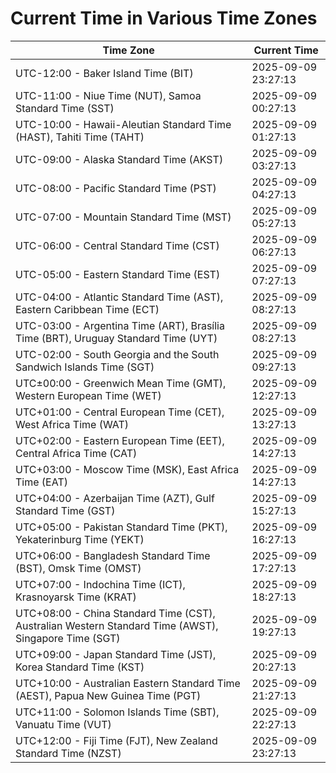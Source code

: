 # Current Time in Various Time Zones

| Time Zone | Current Time |
|-----------|--------------|
| UTC-12:00 - Baker Island Time (BIT) | 2025-09-09 23:27:13 |
| UTC-11:00 - Niue Time (NUT), Samoa Standard Time (SST) | 2025-09-09 00:27:13 |
| UTC-10:00 - Hawaii-Aleutian Standard Time (HAST), Tahiti Time (TAHT) | 2025-09-09 01:27:13 |
| UTC-09:00 - Alaska Standard Time (AKST) | 2025-09-09 03:27:13 |
| UTC-08:00 - Pacific Standard Time (PST) | 2025-09-09 04:27:13 |
| UTC-07:00 - Mountain Standard Time (MST) | 2025-09-09 05:27:13 |
| UTC-06:00 - Central Standard Time (CST) | 2025-09-09 06:27:13 |
| UTC-05:00 - Eastern Standard Time (EST) | 2025-09-09 07:27:13 |
| UTC-04:00 - Atlantic Standard Time (AST), Eastern Caribbean Time (ECT) | 2025-09-09 08:27:13 |
| UTC-03:00 - Argentina Time (ART), Brasília Time (BRT), Uruguay Standard Time (UYT) | 2025-09-09 08:27:13 |
| UTC-02:00 - South Georgia and the South Sandwich Islands Time (SGT) | 2025-09-09 09:27:13 |
| UTC±00:00 - Greenwich Mean Time (GMT), Western European Time (WET) | 2025-09-09 12:27:13 |
| UTC+01:00 - Central European Time (CET), West Africa Time (WAT) | 2025-09-09 13:27:13 |
| UTC+02:00 - Eastern European Time (EET), Central Africa Time (CAT) | 2025-09-09 14:27:13 |
| UTC+03:00 - Moscow Time (MSK), East Africa Time (EAT) | 2025-09-09 14:27:13 |
| UTC+04:00 - Azerbaijan Time (AZT), Gulf Standard Time (GST) | 2025-09-09 15:27:13 |
| UTC+05:00 - Pakistan Standard Time (PKT), Yekaterinburg Time (YEKT) | 2025-09-09 16:27:13 |
| UTC+06:00 - Bangladesh Standard Time (BST), Omsk Time (OMST) | 2025-09-09 17:27:13 |
| UTC+07:00 - Indochina Time (ICT), Krasnoyarsk Time (KRAT) | 2025-09-09 18:27:13 |
| UTC+08:00 - China Standard Time (CST), Australian Western Standard Time (AWST), Singapore Time (SGT) | 2025-09-09 19:27:13 |
| UTC+09:00 - Japan Standard Time (JST), Korea Standard Time (KST) | 2025-09-09 20:27:13 |
| UTC+10:00 - Australian Eastern Standard Time (AEST), Papua New Guinea Time (PGT) | 2025-09-09 21:27:13 |
| UTC+11:00 - Solomon Islands Time (SBT), Vanuatu Time (VUT) | 2025-09-09 22:27:13 |
| UTC+12:00 - Fiji Time (FJT), New Zealand Standard Time (NZST) | 2025-09-09 23:27:13 |
